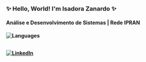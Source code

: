<div align="left">
  <h3>✨ Hello, World! I'm Isadora Zanardo ✨</h3>

  <h4>Análise e Desenvolvimento de Sistemas | Rede IPRAN<h4>
  
![Languages](https://github-readme-stats.vercel.app/api/top-langs/?username=IsadoraZanardo&layout=compact&bg_color=000000&title_color=FF69B4&text_color=F8BBD0&icon_color=FF80AB)<!-- CARD LINGUAGENS -->

<br> [![LinkedIn](https://img.shields.io/badge/🔗LinkedIn-0077B5?style=for-the-badge&logo=linkedin&logoColor=white)](https://www.linkedin.com/in/isadora-zanardo/)<!-- CARD LINKDIN -->


</div>


<!--
**IsadoraZanardo/IsadoraZanardo** is a ✨ _special_ ✨ repository because its `README.md` (this file) appears on your GitHub profile.

Here are some ideas to get you started:

- 🔭 I’m currently working on ...
- 🌱 I’m currently learning ...
- 👯 I’m looking to collaborate on ...
- 🤔 I’m looking for help with ...
- 💬 Ask me about ...
- 📫 How to reach me: ...
- 😄 Pronouns: ...
- ⚡ Fun fact: ...
-->
